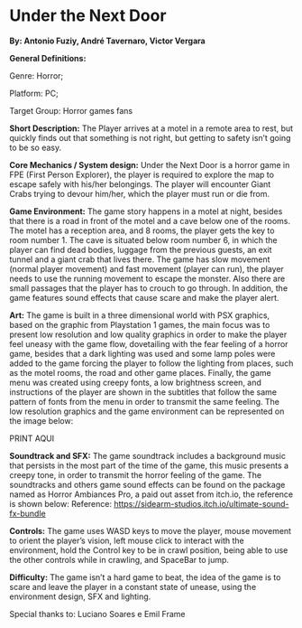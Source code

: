 # Under the Next Door
**By: Antonio Fuziy, André Tavernaro, Victor Vergara**

**General Definitions:**

Genre: Horror; 

Platform: PC;

Target Group: Horror games fans


**Short Description:**
The Player arrives at a motel in a remote area to rest, but quickly finds out that something is not right, but getting to safety isn’t going to be so easy.

**Core Mechanics / System design:**
Under the Next Door is a horror game in FPE (First Person Explorer), the player is required to explore the map to escape safely with his/her belongings. The player will encounter Giant Crabs trying to devour him/her, which the player must run or die from.

**Game Environment:**
The game story happens in a motel at night, besides that there is a road in front of the motel and a cave below one of the rooms. The motel has a reception area, and 8 rooms, the player gets the key to room number 1. The cave is situated below room number 6, in which the player can find dead bodies, luggage from the previous guests, an exit tunnel and a giant crab that lives there. 
The game has slow movement (normal player movement) and fast movement (player can run), the player needs to use the running movement to escape the monster. Also there are small passages that the player has to crouch to go through. In addition, the game features sound effects that cause scare and make the player alert.

**Art:**
The game is built in a three dimensional world with PSX graphics, based on the  graphic from Playstation 1 games, the main focus was to present low resolution and low quality graphics in order to make the player feel uneasy with the game flow, dovetailing with the fear feeling of a horror game, besides that a dark lighting was used and some lamp poles were added to the game forcing the player to follow the lighting from places, such as the motel rooms, the road and other game places. Finally, the game menu was created using creepy fonts, a low brightness screen, and instructions of the player are shown in the subtitles that follow the same pattern of fonts from the menu in order to transmit the same feeling.
The low resolution graphics and the game environment can be represented on the image below:

PRINT AQUI

**Soundtrack and SFX:**
The game soundtrack includes a background music that persists in the most part of the time of the game, this music presents a creepy tone, in order to transmit the horror feeling of the game. The soundtracks and others game sound effects can be found on the package named as Horror Ambiances Pro, a paid out asset from itch.io, the reference is shown below:
Reference:
https://sidearm-studios.itch.io/ultimate-sound-fx-bundle

**Controls:**
The game uses WASD keys to move the player, mouse movement to orient the player’s vision, left mouse click to interact with the environment, hold the Control key to be in crawl position, being able to use the other controls while in crawling, and SpaceBar to jump.

**Difficulty:**
The game isn’t a hard game to beat, the idea of the game is to scare and leave the player in a constant state of unease, using the environment design, SFX and lighting.

Special thanks to:
Luciano Soares e Emil Frame

